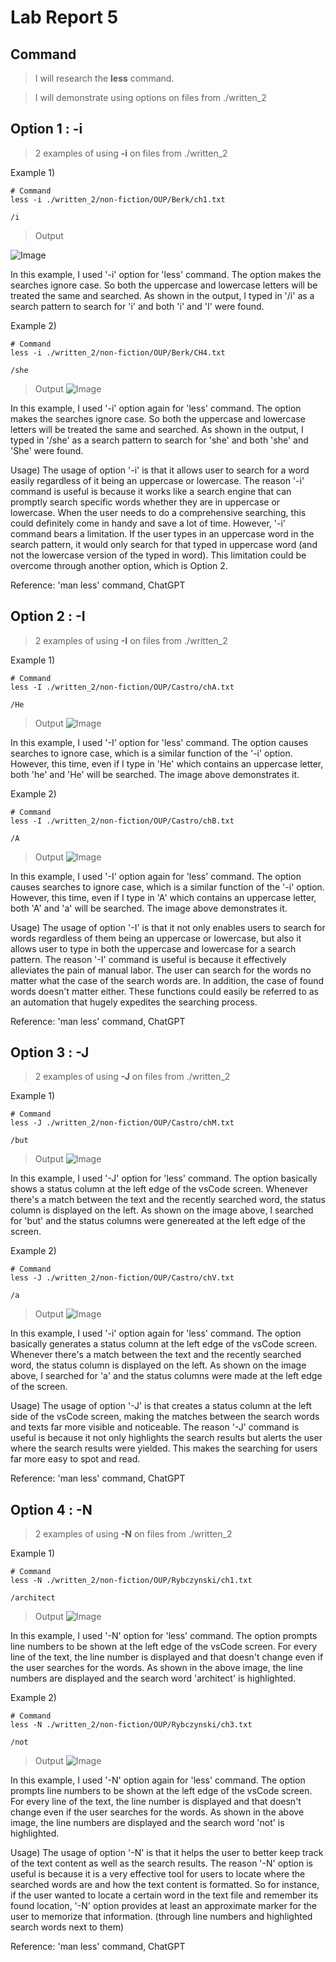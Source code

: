 # Lab Report 5

## Command

> I will research the **less** command.

> I will demonstrate using options on files from ./written_2

## Option 1 : **-i**
> 2 examples of using **-i** on files from ./written_2

Example 1)
```
# Command
less -i ./written_2/non-fiction/OUP/Berk/ch1.txt   

/i
```
> Output

![Image](51.png)

In this example, I used '-i' option for 'less' command.
The option makes the searches ignore case. So both the uppercase and lowercase letters will be treated the same and 
searched.
As shown in the output, I typed in '/i' as a search pattern to search for 'i' and both 'i' and 'I' were found.

Example 2)
```
# Command
less -i ./written_2/non-fiction/OUP/Berk/CH4.txt 

/she
```
> Output
![Image](52.png)

In this example, I used '-i' option again for 'less' command.
The option makes the searches ignore case. So both the uppercase and lowercase letters will be treated the same and 
searched.
As shown in the output, I typed in '/she' as a search pattern to search for 'she' and both 'she' and 'She' were found.

Usage)
The usage of option '-i' is that it allows user to search for a word easily regardless of it being an uppercase or lowercase.
The reason '-i' command is useful is because it works like a search engine that can promptly search specific words whether they
are in uppercase or lowercase. When the user needs to do a comprehensive searching, this could definitely come in handy and save
a lot of time.
However, '-i' command bears a limitation. If the user types in an uppercase word in the search pattern, it would only search for 
that typed in uppercase word (and not the lowercase version of the typed in word). This limitation could be overcome through another 
option, which is Option 2.

Reference: 'man less' command, ChatGPT


## Option 2 : **-I**
> 2 examples of using **-I** on files from ./written_2

Example 1)
```
# Command
less -I ./written_2/non-fiction/OUP/Castro/chA.txt 

/He
```
> Output
![Image](53.png)

In this example, I used '-I' option for 'less' command.
The option causes searches to ignore case, which is a similar function of the '-i' option. However, this time, even if 
I type in 'He' which contains an uppercase letter, both 'he' and 'He' will be searched.
The image above demonstrates it.

Example 2)
```
# Command
less -I ./written_2/non-fiction/OUP/Castro/chB.txt 

/A
```
> Output
![Image](54.png)

In this example, I used '-I' option again for 'less' command.
The option causes searches to ignore case, which is a similar function of the '-i' option. However, this time, even if 
I type in 'A' which contains an uppercase letter, both 'A' and 'a' will be searched.
The image above demonstrates it.

Usage)
The usage of option '-I' is that it not only enables users to search for words regardless of them being an uppercase or lowercase,
but also it allows user to type in both the uppercase and lowercase for a search pattern.
The reason '-I' command is useful is because it effectively alleviates the pain of manual labor. The user can search for the words
no matter what the case of the search words are. In addition, the case of found words doesn't matter either.
These functions could easily be referred to as an automation that hugely expedites the searching process. 

Reference: 'man less' command, ChatGPT


## Option 3 : **-J**
> 2 examples of using **-J** on files from ./written_2

Example 1)
```
# Command
less -J ./written_2/non-fiction/OUP/Castro/chM.txt

/but
```
> Output
![Image](55.png)

In this example, I used '-J' option for 'less' command.
The option basically shows a status column at the left edge of the vsCode screen.
Whenever there's a match between the text and the recently searched word, the status column is displayed on the left.
As shown on the image above, I searched for 'but' and the status columns were genereated at the left edge of the screen.

Example 2)
```
# Command
less -J ./written_2/non-fiction/OUP/Castro/chV.txt

/a
```
> Output
![Image](56.png)

In this example, I used '-i' option again for 'less' command.
The option basically generates a status column at the left edge of the vsCode screen.
Whenever there's a match between the text and the recently searched word, the status column is displayed on the left.
As shown on the image above, I searched for 'a' and the status columns were made at the left edge of the screen.

Usage)
The usage of option '-J' is that creates a status column at the left side of the vsCode screen,
making the matches between the search words and texts far more visible and noticeable.
The reason '-J' command is useful is because it not only highlights the search results but alerts the user where the 
search results were yielded. 
This makes the searching for users far more easy to spot and read.

Reference: 'man less' command, ChatGPT


## Option 4 : **-N**
> 2 examples of using **-N** on files from ./written_2

Example 1)
```
# Command
less -N ./written_2/non-fiction/OUP/Rybczynski/ch1.txt

/architect
```
> Output
![Image](57.png)

In this example, I used '-N' option for 'less' command.
The option prompts line numbers to be shown at the left edge of the vsCode screen.
For every line of the text, the line number is displayed and that doesn't change even if the user searches for the words.
As shown in the above image, the line numbers are displayed and the search word 'architect' is highlighted.

Example 2)
```
# Command
less -N ./written_2/non-fiction/OUP/Rybczynski/ch3.txt

/not
```
> Output
![Image](58.png)

In this example, I used '-N' option again for 'less' command.
The option prompts line numbers to be shown at the left edge of the vsCode screen.
For every line of the text, the line number is displayed and that doesn't change even if the user searches for the words.
As shown in the above image, the line numbers are displayed and the search word 'not' is highlighted.

Usage)
The usage of option '-N' is that it helps the user to better keep track of the text content as well as the search results.
The reason '-N' option is useful is because it is a very effective tool for users to locate where the searched words are 
and how the text content is formatted. So for instance, if the user wanted to locate a certain word in the text file and 
remember its found location, '-N' option provides at least an approximate marker for the user to memorize that information.
(through line numbers and highlighted search words next to them)

Reference: 'man less' command, ChatGPT
